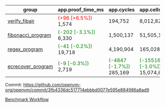 | group | app.proof_time_ms | app.cycles | app.cells_used | leaf.proof_time_ms | leaf.cycles | leaf.cells_used |
| -- | -- | -- | -- | -- | -- | -- |
| [verify_fibair](https://github.com/openvm-org/openvm/blob/benchmark-results/benchmarks-pr/1170/verify_fibair-3fb4336dc517714ebbbd0077e595e884986a8ad9.md) |<span style='color: red'>(+96 [+6.5%])</span> 1,574 |  194,752 |  8,012,822 |- | - | - |
| [fibonacci_program](https://github.com/openvm-org/openvm/blob/benchmark-results/benchmarks-pr/1170/fibonacci-3fb4336dc517714ebbbd0077e595e884986a8ad9.md) |<span style='color: green'>(-202 [-3.1%])</span> 6,330 |  1,500,137 |  51,505,102 |- | - | - |
| [regex_program](https://github.com/openvm-org/openvm/blob/benchmark-results/benchmarks-pr/1170/regex-3fb4336dc517714ebbbd0077e595e884986a8ad9.md) |<span style='color: green'>(-41 [-0.2%])</span> 19,718 |  4,190,904 |  165,028,173 |- | - | - |
| [ecrecover_program](https://github.com/openvm-org/openvm/blob/benchmark-results/benchmarks-pr/1170/ecrecover-3fb4336dc517714ebbbd0077e595e884986a8ad9.md) |<span style='color: green'>(-9 [-0.3%])</span> 2,719 | <span style='color: green'>(-4847 [-1.7%])</span> 285,169 | <span style='color: green'>(-155162 [-1.0%])</span> 15,074,875 |- | - | - |


Commit: https://github.com/openvm-org/openvm/commit/3fb4336dc517714ebbbd0077e595e884986a8ad9

[Benchmark Workflow](https://github.com/openvm-org/openvm/actions/runs/12624983016)
